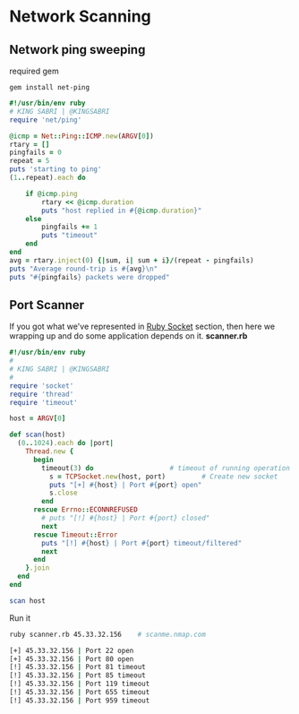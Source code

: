 # Network Scanning

## Network ping sweeping
required gem
```
gem install net-ping
```


```ruby
#!/usr/bin/env ruby
# KING SABRI | @KINGSABRI
require 'net/ping'

@icmp = Net::Ping::ICMP.new(ARGV[0])
rtary = []
pingfails = 0
repeat = 5
puts 'starting to ping'
(1..repeat).each do

    if @icmp.ping
        rtary << @icmp.duration
        puts "host replied in #{@icmp.duration}"
    else
        pingfails += 1
        puts "timeout"
    end
end
avg = rtary.inject(0) {|sum, i| sum + i}/(repeat - pingfails)
puts "Average round-trip is #{avg}\n"
puts "#{pingfails} packets were dropped"
```

## Port Scanner 
If you got what we've represented in [Ruby Socket](module_0x3__network_kung_fu/ruby_socket.md) section, then here we wrapping up and do some application depends on it. 
**scanner.rb**
```ruby
#!/usr/bin/env ruby
#
# KING SABRI | @KINGSABRI
#
require 'socket'
require 'thread'
require 'timeout'

host = ARGV[0]

def scan(host)
  (0..1024).each do |port|
    Thread.new {
      begin
    	timeout(3) do					# timeout of running operation 
          s = TCPSocket.new(host, port)			# Create new socket
          puts "[+] #{host} | Port #{port} open"
          s.close
    	end
      rescue Errno::ECONNREFUSED
        # puts "[!] #{host} | Port #{port} closed"
        next
      rescue Timeout::Error
    	puts "[!] #{host} | Port #{port} timeout/filtered"
    	next
      end
    }.join
  end
end

scan host 

```
Run it
```bash 
ruby scanner.rb 45.33.32.156    # scanme.nmap.com

[+] 45.33.32.156 | Port 22 open
[+] 45.33.32.156 | Port 80 open
[!] 45.33.32.156 | Port 81 timeout
[!] 45.33.32.156 | Port 85 timeout
[!] 45.33.32.156 | Port 119 timeout
[!] 45.33.32.156 | Port 655 timeout
[!] 45.33.32.156 | Port 959 timeout
```






<br><br><br>
---
